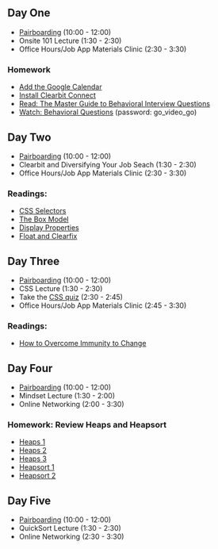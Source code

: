 ## Day One

* [Pairboarding](https://github.com/appacademy/graduated-job_seeker-program/tree/master/pairboarding-problems) (10:00 - 12:00)
* Onsite 101 Lecture (1:30 - 2:30)
* Office Hours/Job App Materials Clinic (2:30 - 3:30)

### Homework

* [Add the Google Calendar](https://calendar.google.com/calendar?cid=YXBwYWNhZGVteS5pb19zdGh0Yjk0NmY1bnNlZmZpY242bzczMW9ub0Bncm91cC5jYWxlbmRhci5nb29nbGUuY29t)
* [Install Clearbit Connect](https://clearbit.com/)
* [Read: The Master Guide to Behavioral Interview Questions](https://biginterview.com/blog/behavioral-interview-questions)
* [Watch: Behavioral Questions](https://vimeo.com/176198799) (password: go_video_go)

## Day Two

* [Pairboarding](https://github.com/appacademy/graduated-job_seeker-program/tree/master/pairboarding-problems) (10:00 - 12:00)
* Clearbit and Diversifying Your Job Seach (1:30 - 2:30)
* Office Hours/Job App Materials Clinic (2:30 - 3:30)

### Readings:

* [CSS Selectors](https://github.com/appacademy/curriculum/blob/master/html-css/readings/advanced_selectors.md)
* [The Box Model](https://github.com/appacademy/curriculum/blob/master/html-css/readings/box_model.md)
* [Display Properties](https://github.com/appacademy/curriculum/blob/master/html-css/readings/display.md)
* [Float and Clearfix](https://github.com/appacademy/curriculum/blob/master/html-css/readings/floats_clear_fix.md)

## Day Three

* [Pairboarding](https://github.com/appacademy/graduated-job_seeker-program/tree/master/pairboarding-problems) (10:00 - 12:00)
* CSS Lecture (1:30 - 2:30)
* Take the [CSS quiz](https://www.w3schools.com/css/css_quiz.asp) (2:30 - 2:45)
* Office Hours/Job App Materials Clinic (2:45 - 3:30)

### Readings:

* [How to Overcome Immunity to Change](https://experiencelife.com/article/how-to-overcome-immunity-to-change/)

## Day Four

* [Pairboarding](https://github.com/appacademy/graduated-job_seeker-program/tree/master/pairboarding-problems) (10:00 - 12:00)
* Mindset Lecture (1:30 - 2:00)
* Online Networking (2:00 - 3:30)


### Homework: Review Heaps and Heapsort

* [Heaps 1][heaps1]
* [Heaps 2][heaps2]
* [Heaps 3][heaps3]
* [Heapsort 1][heapsort1]
* [Heapsort 2][heapsort2]

[heaps1]: https://vimeo.com/191997749/b59a137b19
[heaps2]: https://vimeo.com/191997750/83ff39ba6a
[heaps3]: https://vimeo.com/191997751/6db2554bbb
[heapsort1]: https://vimeo.com/191997808/3d0a223bb1
[heapsort2]: https://vimeo.com/191997809/849cf1b7ad

## Day Five

* [Pairboarding](https://github.com/appacademy/graduated-job_seeker-program/tree/master/pairboarding-problems) (10:00 - 12:00)
* QuickSort Lecture (1:30 - 2:30)
* Online Networking (2:30 - 3:30)
